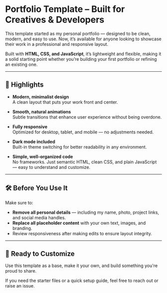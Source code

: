 # Portfolio Template – Built for Creatives & Developers

This template started as my personal portfolio — designed to be clean, modern, and easy to use. Now, it’s available for anyone looking to showcase their work in a professional and responsive layout.

Built with **HTML, CSS, and JavaScript**, it’s lightweight and flexible, making it a solid starting point whether you’re building your first portfolio or refining an existing one.

---

## 🔹 Highlights

- **Modern, minimalist design**  
  A clean layout that puts your work front and center.

- **Smooth, natural animations**  
  Subtle transitions that enhance user experience without being overdone.

- **Fully responsive**  
  Optimized for desktop, tablet, and mobile — no adjustments needed.

- **Dark mode included**  
  Built-in theme switching for better readability in any environment.

- **Simple, well-organized code**  
  No frameworks. Just semantic HTML, clean CSS, and plain JavaScript — easy to understand and customize.

---

## 🛠️ Before You Use It

Make sure to:

- **Remove all personal details** — including my name, photo, project links, and social media handles.
- **Replace all placeholder content** with your own text, images, and branding.
- Review responsiveness after making edits to ensure layout integrity.

---

## 🚀 Ready to Customize

Use this template as a base, make it your own, and build something you're proud to share.

If you need the starter files or a quick setup guide, feel free to reach out or raise an issue.
